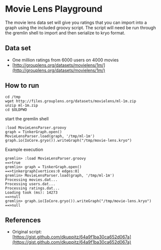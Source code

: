 Movie Lens Playground
=====================

The movie lens data set will give you ratings that you can import into a graph using the included groovy script.
The script will need be run through the gremlin shell to import and then serialize to kryo format.

Data set
--------

- One million ratings from 6000 users on 4000 movies
- [http://grouplens.org/datasets/movielens/1m/](http://grouplens.org/datasets/movielens/1m/)  

How to run
----------

```
cd /tmp
wget http://files.grouplens.org/datasets/movielens/ml-1m.zip
unzip ml-1m.zip
cd $OLDPWD
```

start the gremlin shell

```
:load MovieLensParser.groovy
graph = TinkerGraph.open()
MovieLensParser.load(graph, '/tmp/ml-1m')
graph.io(IoCore.gryo()).writeGraph("/tmp/movie-lens.kryo")
```

Example execution

```
gremlin> :load MovieLensParser.groovy
==>true
gremlin> graph = TinkerGraph.open()
==>tinkergraph[vertices:0 edges:0]
gremlin> MovieLensParser.load(graph, '/tmp/ml-1m')
Processing movies.dat...
Processing users.dat...
Processing ratings.dat...
Loading took (ms): 14273
==>null
gremlin> graph.io(IoCore.gryo()).writeGraph("/tmp/movie-lens.kryo")
==>null
```

References
----------

- Original script: [https://gist.github.com/dkuppitz/64a9f1ba30ca652d067a](https://gist.github.com/dkuppitz/64a9f1ba30ca652d067a)

